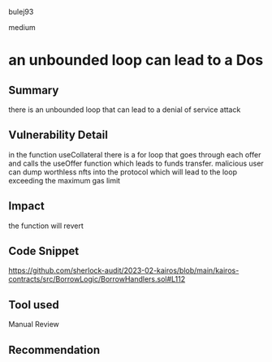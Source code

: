 bulej93

medium

# an unbounded loop can lead to a Dos

## Summary
there is an unbounded loop that can lead to a denial of service attack
## Vulnerability Detail
in the function useCollateral there is a for loop that goes through each offer and calls the useOffer function which leads to funds transfer. malicious user can dump worthless nfts into the protocol which will lead to the loop exceeding the maximum gas limit
## Impact
the function will revert
## Code Snippet
https://github.com/sherlock-audit/2023-02-kairos/blob/main/kairos-contracts/src/BorrowLogic/BorrowHandlers.sol#L112
## Tool used

Manual Review

## Recommendation
